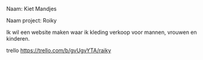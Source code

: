 Naam: Kiet Mandjes

Naam project: Roiky

Ik wil een website maken waar ik kleding verkoop voor mannen, vrouwen en kinderen.

trello https://trello.com/b/gvUgvYTA/raiky
